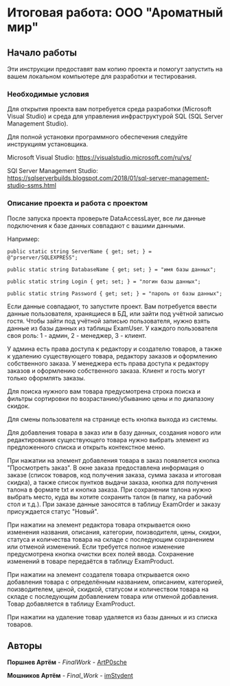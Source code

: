 # Итоговая работа: ООО "Ароматный мир"
## Начало работы

Эти инструкции предоставят вам копию проекта и помогут запустить на вашем локальном компьютере для разработки и тестирования.

### Необходимые условия

Для открытия проекта вам потребуется среда разработки (Microsoft Visual Studio) и среда для управления инфраструктурой SQL (SQL Server Management Studio).

Для полной установки программного обеспечения следуйте инструкциям установщика.

Microsoft Visual Studio: https://visualstudio.microsoft.com/ru/vs/

SQl Server Management Studio: https://sqlserverbuilds.blogspot.com/2018/01/sql-server-management-studio-ssms.html

### Описание проекта и работа с проектом

После запуска проекта проверьте DataAccessLayer, все ли данные подключения к базе данных совпадают с вашими данными.

Например:

```
public static string ServerName { get; set; } = @"prserver/SQLEXPRESS";

public static string DatabaseName { get; set; } = "имя базы данных";

public static string Login { get; set; } = "логин базы данных";

public static string Password { get; set; } = "пароль от базы данных";
```

Если данные совпадают, то запустите проект. Вам потребуется ввести данные пользователя, хранящиеся в БД, или зайти под учётной записью гостя. 
Чтобы зайти под учётной записью пользователя, нужно взять данные из базы данных из таблицы ExamUser. 
У каждого пользователя своя роль: 1 - админ, 2 - менеджер, 3 - клиент.

У админа есть права доступа к редактору и создателю товаров, а также к удалению существующего товара, редактору заказов и оформлению собственного заказа.
У менеджера есть права доступа к редактору заказов и оформлению собственного заказа.
Клиент и гость могут только оформлять заказы.

Для поиска нужного вам товара предусмотрена строка поиска и фильтры сортировки по возрастанию/убыванию цены и по диапазону скидок.

Для смены пользователя на странице есть кнопка выхода из системы.

Для добавления товара в заказ или в базу данных, создания нового или редактирования существующего товара нужно выбрать элемент из предложенного списка и открыть контекстное меню.

При нажатии на элемент добавления товара в заказ появляется кнопка "Просмотреть заказ". В окне заказа предоставлена информация о заказе (список товаров, код получения заказа, сумма заказа и итоговая скидка), а также список пунтков выдачи заказа, кнопка для получения талона в формате txt и кнопка заказа.
При сохранении талона нужно выбрать место, куда вы хотите сохранить талон (в папку, на рабочий стол и т.д.). При заказе данные заносятся в таблицу ExamOrder и заказу присуждается статус "Новый".

При нажатии на элемент редактора товара открывается окно изменения названия, описания, категории, поизводителя, цены, скидки, статуса и количества товара на складе с последующим сохранением или отменой изменений. Если требуется полное изменение предусмотрена кнопка очистки всех полей ввода. Сохранение изменений в товаре передаётся в таблицу ExamProduct.

При нажатии на элемент создателя товара открывается окно добавления товара с определённым названием, описанием, категорией, поизводителем, ценой, скидкой, статусом и количеством товара на складе с последующим добавлением товара или отменой добавления. Товар добавляется в таблицу ExamProduct.

При нажатии на удаление товар удаляется из базы данных и из списка товаров.

## Авторы

**Поршнев Артём** - *FinalWork* - [ArtP0sche](https://github.com/ArtP0rsche)

**Мошников Артём** - *Final_Work* - [imStydent](https://github.com/imStydent)
